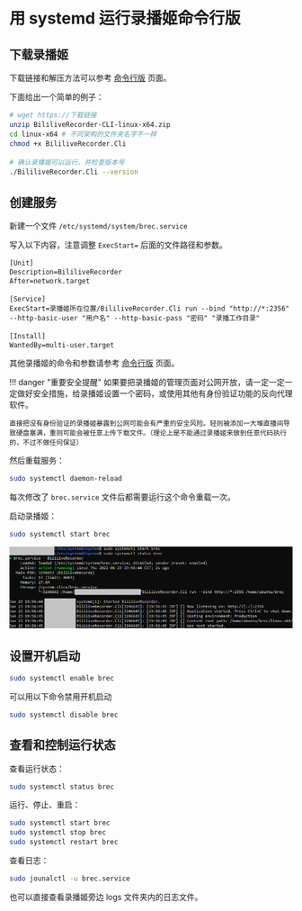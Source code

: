# 用 systemd 运行录播姬命令行版

## 下载录播姬

下载链接和解压方法可以参考 [命令行版](./cli.md) 页面。

下面给出一个简单的例子：

```sh
# wget https://下载链接
unzip BililiveRecorder-CLI-linux-x64.zip
cd linux-x64 # 不同架构的文件夹名字不一样
chmod +x BililiveRecorder.Cli

# 确认录播姬可以运行、并检查版本号
./BililiveRecorder.Cli --version
```

## 创建服务

新建一个文件 `/etc/systemd/system/brec.service`

写入以下内容，注意调整 `ExecStart=` 后面的文件路径和参数。

```
[Unit]
Description=BililiveRecorder
After=network.target

[Service]
ExecStart=录播姬所在位置/BililiveRecorder.Cli run --bind "http://*:2356" --http-basic-user "用户名" --http-basic-pass "密码" "录播工作目录"

[Install]
WantedBy=multi-user.target
```

其他录播姬的命令和参数请参考 [命令行版](./cli.md) 页面。

!!! danger "重要安全提醒"
    如果要把录播姬的管理页面对公网开放，请一定一定一定做好安全措施，给录播姬设置一个密码，或使用其他有身份验证功能的反向代理软件。

    直接把没有身份验证的录播姬暴露到公网可能会有严重的安全风险。轻则被添加一大堆直播间导致硬盘塞满，重则可能会被任意上传下载文件。（理论上是不能通过录播姬来做到任意代码执行的，不过不做任何保证）

然后重载服务：

```sh
sudo systemctl daemon-reload
```

每次修改了 `brec.service` 文件后都需要运行这个命令重载一次。

启动录播姬：

```sh
sudo systemctl start brec
```

![使用 systemd 运行的截图](../../assets/images/user-install-cli-systemd.png)

## 设置开机启动

```sh
sudo systemctl enable brec
```

可以用以下命令禁用开机启动

```sh
sudo systemctl disable brec
```

## 查看和控制运行状态

查看运行状态：

```sh
sudo systemctl status brec
```

运行、停止、重启：

```sh
sudo systemctl start brec
sudo systemctl stop brec
sudo systemctl restart brec
```

查看日志：

```sh
sudo jounalctl -u brec.service
```

也可以直接查看录播姬旁边 logs 文件夹内的日志文件。
